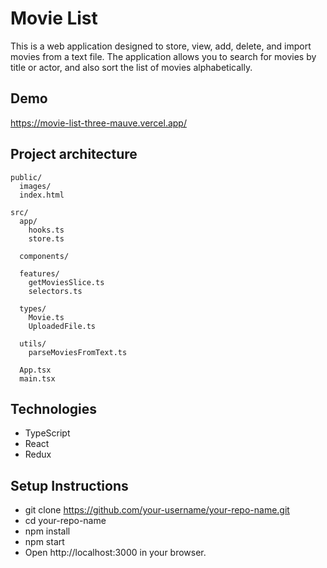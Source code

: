 # Movie List

This is a web application designed to store, view, add, delete, and import movies from a text file. The application allows you to search for movies by title or actor, and also sort the list of movies alphabetically.

## Demo

https://movie-list-three-mauve.vercel.app/

## Project architecture

```plaintext
public/
  images/
  index.html

src/
  app/
    hooks.ts
    store.ts

  components/

  features/
    getMoviesSlice.ts
    selectors.ts

  types/
    Movie.ts
    UploadedFile.ts

  utils/
    parseMoviesFromText.ts

  App.tsx
  main.tsx
```

## Technologies

- TypeScript
- React
- Redux

## Setup Instructions

- git clone https://github.com/your-username/your-repo-name.git
- cd your-repo-name
- npm install
- npm start
- Open http://localhost:3000 in your browser.
